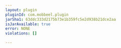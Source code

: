 ```yaml
---
layout: plugin
pluginId: com.mobbeel.plugin
jarSha1: 63ddc333d2175b73e1b359fc5e2d938b21dce2aa
isJarAvailable: true
error: NONE
violations: []

---
```


